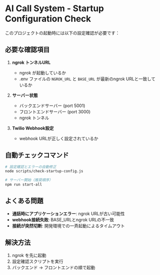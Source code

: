 # AI Call System - Startup Configuration Check

このプロジェクトの起動時には以下の設定確認が必要です：

## 必要な確認項目

1. **ngrok トンネルURL**
   - ngrok が起動しているか
   - .env ファイルの `NGROK_URL` と `BASE_URL` が最新のngrok URLと一致しているか

2. **サーバー状態**
   - バックエンドサーバー (port 5001)
   - フロントエンドサーバー (port 3000)
   - ngrok トンネル

3. **Twilio Webhook設定**
   - webhook URLが正しく設定されているか

## 自動チェックコマンド

```bash
# 設定確認とエラーの自動修正
node scripts/check-startup-config.js

# サーバー開始（推奨順序）
npm run start-all
```

## よくある問題

- **通話時にアプリケーションエラー**: ngrok URLが古い可能性
- **webhook接続失敗**: BASE_URLとngrok URLの不一致
- **接続が突然切断**: 開発環境での一斉起動によるタイムアウト

## 解決方法

1. ngrok を先に起動
2. 設定確認スクリプトを実行
3. バックエンド → フロントエンドの順で起動